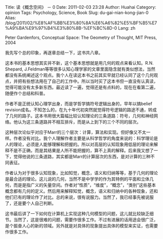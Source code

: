 Title: 读《概念空间》 － 0
Date: 2011-02-03 23:28
Author: Huahai
Category: opinion
Tags: Psychology, Science, Book
Slug: du-gai-nian-kong-jian-0
Alias: /blog/2011/02/%E8%AF%BB%E3%80%8A%E6%A6%82%E5%BF%B5%E7%A9%BA%E9%97%B4%E3%80%8B-%EF%BC%8D-0
Lang: zh

Peter Gardenfors, Conceptual Space: The Geometry of Thought, MIT Press, 2004

我先写个总的印象，再逐章总结一下，这书共八章。

这本书的基本思想其实并不新，这个基本思想就是用几何的观点来看认知。R.N. Shepard, J.Feldman等等很多认知心理学家的文章里面隐含就有类似想法，当然都没有系统阐述这个观点。我个人在读这本书之前其实早就已经认同了这个几何观点，并把有些想法用在了自己的工作中。所以当时买了这本书但一直没有认真读，觉得可能没有太多新东西。最近读了一遍，觉得还是有点料的，现在在看第二遍，随便作个总结和科普。

作者不是正统认知心理学出身，而是学哲学搞符号逻辑出身的，早年以搞belief revision成名。不知怎么的，在九十年代初突然就觉得符号逻辑的路途不通，转成了几何的路子。这本书用很大篇幅比较认知理论的三条道路：符号，几何和神经网络。他认为这三条道路并不相互排斥，而是从上到下的三个不同的层次。

这种层次论似乎对应于Marr的三个层次：计算，算法和实现。但好像又不太一样。作者没有对比。我个人理解作者主要是从科学哲学的角度来说的：科学理论是人的理论，必须是人能够理解和把握的。所以对高层的认知现象用低层的理论来解释不是不正确，而是其结果是人所不能把握的，算不上真的解释。后来我又想了一下，觉得他说的三条道路，其实都是Marr的计算层次的东西，是对计算的三种不同表征。

作者认为对于很多认知现象，比如知觉，概念，语义和归纳等等，基于几何的理论是最合适的理论。这儿说的几何，当然不是中学学的作为其特例的平面和立体几何，而是是指广义的矢量空间。作者对“性质”，“维度”，“概念”，“类别”这些基本概念都有几何的定义。然后用来解释知觉，概念，语义和归纳中的各种现象，还和他们已有的理论作了对比。总的来说，很有说服力。当然了，我已经事先被说服了，还是要个人自己判断。

这书最后讲了一下如何在计算机上实现这种几何模型的问题，这儿就比较缺乏细节。当然了，这是很难的问题，需要作很多工作。不过有进展的话用途会很广泛，是个振奋人心的新的领域。另外就是对具体的现象提出具体的模型来实证，也需要作很多工作。
